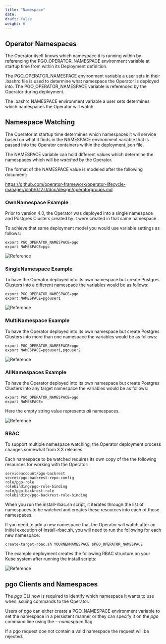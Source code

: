 ```yaml
---
title: "Namespace"
date:
draft: false
weight: 6
---
```


## Operator Namespaces

The Operator itself knows which namespace it is running
within by referencing the PGO_OPERATOR_NAMESPACE environment variable
at startup time from within its Deployment definition.  

The PGO_OPERATOR_NAMESPACE environment variable a user sets in their 
.bashrc file is used to determine what namespace the Operator 
is deployed into.  The PGO_OPERATOR_NAMESPACE variable is referenced
by the Operator during deployment.

The .bashrc NAMESPACE environment variable a user sets determines
which namespaces the Operator will watch.

## Namespace Watching

The Operator at startup time determines which namespaces it will
service based on what it finds in the NAMESPACE environment variable
that is passed into the Operator containers within the deployment.json file.

The NAMESPACE variable can hold different values which determine
the namespaces which will be *watched* by the Operator.

The format of the NAMESPACE value is modeled after the following
document:

https://github.com/operator-framework/operator-lifecycle-manager/blob/0.12.0/doc/design/operatorgroups.md 


### OwnNamespace Example

Prior to version 4.0, the Operator was deployed into
a single namespace and Postgres Clusters created by it were
created in that same namespace. 

To achieve that same deployment model you would use
variable settings as follows:

    export PGO_OPERATOR_NAMESPACE=pgo
    export NAMESPACE=pgo

![Reference](/Namespace-Single.png)

### SingleNamespace Example

To have the Operator deployed into its own namespace but 
create Postgres Clusters into a different namespace the
variables would be as follows:

    export PGO_OPERATOR_NAMESPACE=pgo
    export NAMESPACE=pgouser1

![Reference](/Namespace-Single-Single.png)

### MultiNamespace Example

To have the Operator deployed into its own namespace but
create Postgres Clusters into more than one namespace the
variables would be as follows:

    export PGO_OPERATOR_NAMESPACE=pgo
    export NAMESPACE=pgouser1,pgouser2

![Reference](/Namespace-Single-Multiple.png)

### AllNamespaces Example

To have the Operator deployed into its own namespace but
create Postgres Clusters into any target namespace the
variables would be as follows:

    export PGO_OPERATOR_NAMESPACE=pgo
    export NAMESPACE=

Here the empty string value represents *all* namespaces.

![Reference](/Namespace-Single-Any.png)


### RBAC

To support multiple namespace watching, the Operator deployment
process changes somewhat from 3.X releases.

Each namespace to be watched requires its own copy of the 
the following resources for working with the Operator:

    serviceaccount/pgo-backrest
    secret/pgo-backrest-repo-config
    role/pgo-role
    rolebinding/pgo-role-binding
    role/pgo-backrest-role
    rolebinding/pgo-backrest-role-binding

When you run the install-rbac.sh script, it iterates through the 
list of namespaces to be watched and creates these resources into 
each of those namespaces.

If you need to add a new namespace that the Operator will watch
after an initial execution of install-rbac.sh, you will need to run 
the following for each new namespace:

    create-target-rbac.sh YOURNEWNAMESPACE $PGO_OPERATOR_NAMESPACE

The example deployment creates the following RBAC structure
on your Kube system after running the install scripts:

![Reference](/Operator-RBAC-Diagram.png)


## pgo Clients and Namespaces

The *pgo* CLI now is required to identify which namespace it
wants to use when issuing commands to the Operator.

Users of *pgo* can either create a PGO_NAMESPACE environment
variable to set the namespace in a persistent manner or they
can specify it on the *pgo* command line using the *--namespace*
flag.

If a pgo request doe not contain a valid namespace the request
will be rejected.


